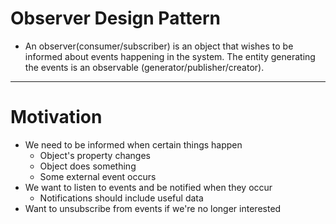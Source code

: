 # Observer Design Pattern

- An observer(consumer/subscriber) is an object that wishes to be informed about events happening in the system. The entity generating the events is an observable (generator/publisher/creator).

---

# Motivation

- We need to be informed when certain things happen
  - Object's property changes
  - Object does something
  - Some external event occurs
- We want to listen to events and be notified when they occur
  - Notifications should include useful data
- Want to unsubscribe from events if we're no longer interested
